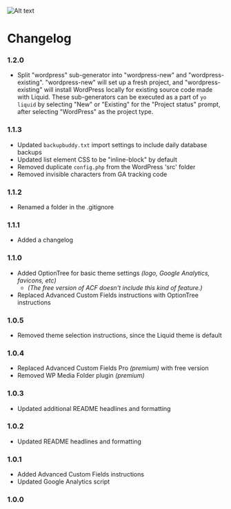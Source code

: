 ![Alt text](http://ryanaltvater.com/assets/img/logo-liquid.png "Liquid - A Yeoman Generator")

# Changelog

### 1.2.0

- Split "wordpress" sub-generator into "wordpress-new" and "wordpress-existing". "wordpress-new" will set up a fresh project, and "wordpress-existing" will install WordPress locally for existing source code made with Liquid. These sub-generators can be executed as a part of `yo liquid` by selecting "New" or "Existing" for the "Project status" prompt, after selecting "WordPress" as the project type.

### 1.1.3

- Updated `backupbuddy.txt` import settings to include daily database backups
- Updated list element CSS to be "inline-block" by default
- Removed duplicate `config.php` from the WordPress 'src' folder
- Removed invisible characters from GA tracking code

### 1.1.2

- Renamed a folder in the .gitignore

### 1.1.1

- Added a changelog

### 1.1.0

- Added OptionTree for basic theme settings *(logo, Google Analytics, favicons, etc)*
  - *(The free version of ACF doesn't include this kind of feature.)*
- Replaced Advanced Custom Fields instructions with OptionTree instructions

### 1.0.5

- Removed theme selection instructions, since the Liquid theme is default

### 1.0.4

- Replaced Advanced Custom Fields Pro *(premium)* with free version
- Removed WP Media Folder plugin *(premium)*

### 1.0.3

- Updated additional README headlines and formatting

### 1.0.2

- Updated README headlines and formatting

### 1.0.1

- Added Advanced Custom Fields instructions
- Updated Google Analytics script

### 1.0.0